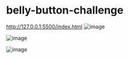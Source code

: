 # belly-button-challenge

http://127.0.0.1:5500/index.html
![image](https://github.com/afoy23/belly-button-challenge/assets/126893877/c7f625a3-b4c6-4ff4-ae55-1cb2c959a187)

![image](https://github.com/afoy23/belly-button-challenge/assets/126893877/be2a5e93-330f-45a3-a3a1-9120dfe96525)


![image](https://github.com/afoy23/belly-button-challenge/assets/126893877/289426a6-922a-450d-8b80-15c21324fde7)
